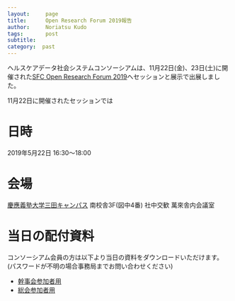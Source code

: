 ```yaml
---
layout:     page
title:      Open Research Forum 2019報告
author:     Noriatsu Kudo
tags: 		post 
subtitle:  	
category:  past
---
```

<!-- Start Writing Below in Markdown -->
ヘルスケアデータ社会システムコンソーシアムは、11月22日(金)、23日(土)に開催された[SFC Open Research Forum 2019](https://orf.sfc.keio.ac.jp/)へセッションと展示で出展しました。

11月22日に開催されたセッションでは



# 日時
2019年5月22日 16:30～18:00

# 会場
[慶應義塾大学三田キャンパス](https://www.keio.ac.jp/ja/maps/mita.html) 南校舎3F(図中4番)
社中交歓 萬來舎内会議室

# 当日の配付資料
コンソーシアム会員の方は以下より当日の資料をダウンロードいただけます。(パスワードが不明の場合事務局までお問い合わせください)

- [幹事会参加者用](http://web.sfc.wide.ad.jp/~kudo/lisc01/20190522_kanjikai.zip)
- [総会参加者用](http://web.sfc.wide.ad.jp/~kudo/lisc02/20190522_soukai.zip)
